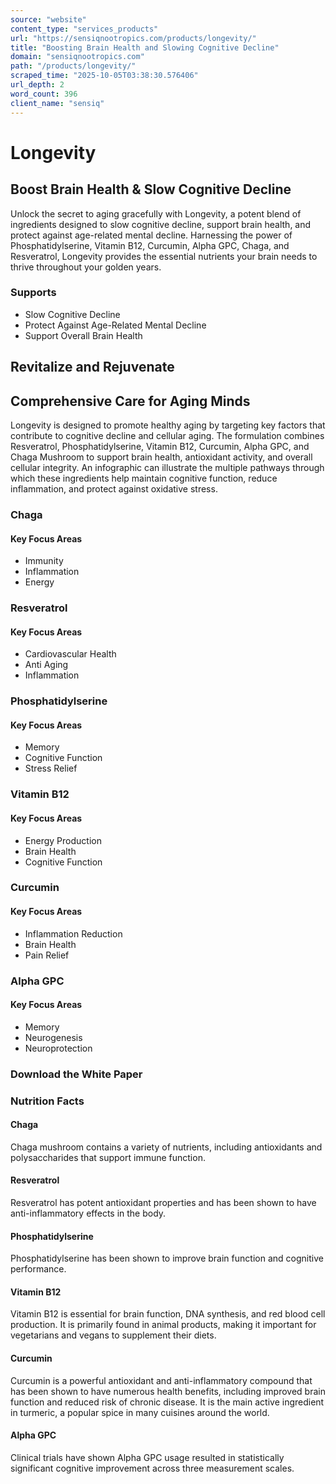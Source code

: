 ```yaml
---
source: "website"
content_type: "services_products"
url: "https://sensiqnootropics.com/products/longevity/"
title: "Boosting Brain Health and Slowing Cognitive Decline"
domain: "sensiqnootropics.com"
path: "/products/longevity/"
scraped_time: "2025-10-05T03:38:30.576406"
url_depth: 2
word_count: 396
client_name: "sensiq"
---
```


# Longevity

## Boost Brain Health & Slow Cognitive Decline

Unlock the secret to aging gracefully with Longevity, a potent blend of ingredients designed to slow cognitive decline, support brain health, and protect against age-related mental decline. Harnessing the power of Phosphatidylserine, Vitamin B12, Curcumin, Alpha GPC, Chaga, and Resveratrol, Longevity provides the essential nutrients your brain needs to thrive throughout your golden years.

### Supports

* Slow Cognitive Decline
* Protect Against Age-Related Mental Decline
* Support Overall Brain Health

## Revitalize and Rejuvenate

## Comprehensive Care for Aging Minds

Longevity is designed to promote healthy aging by targeting key factors that contribute to cognitive decline and cellular aging. The formulation combines Resveratrol, Phosphatidylserine, Vitamin B12, Curcumin, Alpha GPC, and Chaga Mushroom to support brain health, antioxidant activity, and overall cellular integrity. An infographic can illustrate the multiple pathways through which these ingredients help maintain cognitive function, reduce inflammation, and protect against oxidative stress.

### Chaga

#### Key Focus Areas

* Immunity
* Inflammation
* Energy

### Resveratrol

#### Key Focus Areas

* Cardiovascular Health
* Anti Aging
* Inflammation

### Phosphatidylserine

#### Key Focus Areas

* Memory
* Cognitive Function
* Stress Relief

### Vitamin B12

#### Key Focus Areas

* Energy Production
* Brain Health
* Cognitive Function

### Curcumin

#### Key Focus Areas

* Inflammation Reduction
* Brain Health
* Pain Relief

### Alpha GPC

#### Key Focus Areas

* Memory
* Neurogenesis
* Neuroprotection

### Download the White Paper

### Nutrition Facts

#### Chaga

Chaga mushroom contains a variety of nutrients, including antioxidants and polysaccharides that support immune function.

#### Resveratrol

Resveratrol has potent antioxidant properties and has been shown to have anti-inflammatory effects in the body.

#### Phosphatidylserine

Phosphatidylserine has been shown to improve brain function and cognitive performance.

#### Vitamin B12

Vitamin B12 is essential for brain function, DNA synthesis, and red blood cell production. It is primarily found in animal products, making it important for vegetarians and vegans to supplement their diets.

#### Curcumin

Curcumin is a powerful antioxidant and anti-inflammatory compound that has been shown to have numerous health benefits, including improved brain function and reduced risk of chronic disease. It is the main active ingredient in turmeric, a popular spice in many cuisines around the world.

#### Alpha GPC

Clinical trials have shown Alpha GPC usage resulted in statistically significant cognitive improvement across three measurement scales.